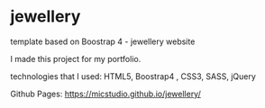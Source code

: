 # jewellery

template based on Boostrap 4 - jewellery website

I made this project for my portfolio.

technologies that I used: HTML5, Boostrap4 , CSS3, SASS, jQuery

Github Pages: https://micstudio.github.io/jewellery/
